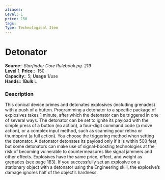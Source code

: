 ```yaml
---
aliases: 
Level: 1
price: 150
tags: 
Type: Technological Item
---
```


# Detonator

**Source**:: _Starfinder Core Rulebook pg. 219_  
**Level** 1;
**Price**::  150  
**Capacity**:: 5; **Usage** 1/use  
**Hands**:: 1**Bulk** L

### Description

This conical device primes and detonates explosives (including grenades) with a push of a button. Programming a detonator to a specific package of explosives takes 1 minute, after which the detonator can be triggered in one of several ways. The detonator can be set to ignite its payload with the simple press of a button (no action), a four-digit command code (a move action), or a complex input method, such as scanning your retina or thumbprint (a full action). You choose the triggering method when setting the detonator. A detonator detonates its payload only if it is within 500 feet, but some detonators can make use of signal-boosting technologies at the risk of becoming vulnerable to countermeasures like signal jammers and other effects. Explosives have the same price, effect, and weight as grenades (see page 183). If you successfully set an explosive on a stationary object with a detonator using the Engineering skill, the explosive’s damage ignores half of the object’s hardness.
